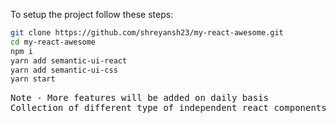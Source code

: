 To setup the project follow these steps:

```bash
git clone https://github.com/shreyansh23/my-react-awesome.git
cd my-react-awesome
npm i
yarn add semantic-ui-react
yarn add semantic-ui-css
yarn start
```
<pre>
Note - More features will be added on daily basis
Collection of different type of independent react components to help beginners learn react
</pre>
